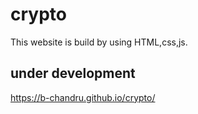 # crypto
   This website is build by using HTML,css,js.
   
   ## under development
   
   https://b-chandru.github.io/crypto/
